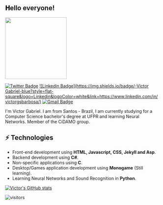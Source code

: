 <h2> 𝐇ello everyone!</h2>

<img align='center' src='https://user-images.githubusercontent.com/5713670/87202985-820dcb80-c2b6-11ea-9f56-7ec461c497c3.gif' width='200"'>

[![Twitter Badge](https://img.shields.io/badge/-@TheDirky-1ca0f1?style=flat-square&labelColor=1ca0f1&logo=twitter&logoColor=white&link=https://twitter.com/TheDirky)](https://twitter.com/Harshkhatri24) [![Linkedin Badge](https://img.shields.io/badge/-Victor Gabriel-blue?style=flat-square&logo=Linkedin&logoColor=white&link=https://www.linkedin.com/in/victorgsbarbosa/)](https://www.linkedin.com/in/victorgsbarbosa/) [![Gmail Badge](https://img.shields.io/badge/-victorgsbarbosa@gmail.com-c14438?style=flat-square&logo=Gmail&logoColor=white&link=mailto:victorgsbarbosa@gmail.com)](mailto:victorgsbarbosa@gmail.com)

I'm Victor Gabriel. I am from Santos - Brazil, I am currently studying for a Computer Science bachelor's degree at UFPR and learning Neural Networks. Member of the CiDAMO group.
## ⚡ Technologies
- Front-end development using **HTML, Javascript, CSS, Jekyll and Asp**.
- Backend development using **C#**.
- Non-specific applications using **C**.
- Desktop/Games application development using **Monogame** (Still learning).
- Learning Neural Networks and Sound Recognition in **Python**.



[![Victor's GitHub stats](https://github-readme-stats.vercel.app/api?username=vector-b&show_icons=true&theme=radical)](https://github.com/vector-b/github-readme-stats)



![visitors](https://page-views.glitch.me/badge?page_id=vector-b.vector-b)

